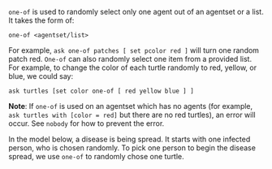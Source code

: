 ﻿`one-of` is used to randomly select only one agent out of an agentset or a list. It takes the form of: 



```one-of <agentset/list>```



For example, `ask one-of patches [ set pcolor red ]` will turn one random patch red. `One-of` can also randomly select one item from a provided list. For example, to change the color of each turtle randomly to red, yellow, or blue, we could say:



 ```ask turtles [set color one-of [ red yellow blue ] ]```



**Note**: If `one-of` is used on an agentset which has no agents (for example, `ask turtles with [color = red]` but there are no red turtles), an error will occur. See `nobody` for how to prevent the error. 



In the model below, a disease is being spread. It starts with one infected person, who is chosen randomly. To pick one person to begin the disease spread, we use `one-of` to randomly chose one turtle. 


